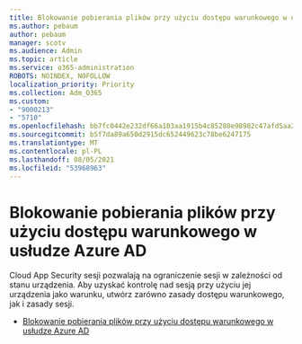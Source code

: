 ```yaml
---
title: Blokowanie pobierania plików przy użyciu dostępu warunkowego w usłudze Azure AD
ms.author: pebaum
author: pebaum
manager: scotv
ms.audience: Admin
ms.topic: article
ms.service: o365-administration
ROBOTS: NOINDEX, NOFOLLOW
localization_priority: Priority
ms.collection: Adm_O365
ms.custom:
- "9000213"
- "5710"
ms.openlocfilehash: bb7fc0442e232df66a103aa1915b4c85280e98982c47afd5aa2cfbb50136fb0f
ms.sourcegitcommit: b5f7da89a650d2915dc652449623c78be6247175
ms.translationtype: MT
ms.contentlocale: pl-PL
ms.lasthandoff: 08/05/2021
ms.locfileid: "53968963"
---
```

# <a name="block-file-download-with-azure-ad-conditional-access"></a>Blokowanie pobierania plików przy użyciu dostępu warunkowego w usłudze Azure AD

Cloud App Security sesji pozwalają na ograniczenie sesji w zależności od stanu urządzenia. Aby uzyskać kontrolę nad sesją przy użyciu jej urządzenia jako warunku, utwórz zarówno zasady dostępu warunkowego, jak i zasady sesji.

- [Blokowanie pobierania plików przy użyciu dostępu warunkowego w usłudze Azure AD](https://docs.microsoft.com/cloud-app-security/use-case-proxy-block-session-aad#create-a-block-download-policy-for-unmanaged-devices)

